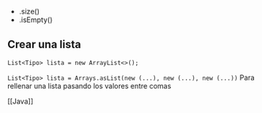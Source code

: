 
- .size()
- .isEmpty()

## Crear una lista
``List<Tipo> lista = new ArrayList<>();``

``List<Tipo> lista = Arrays.asList(new (...), new (...), new (...))`` Para rellenar una lista pasando los valores entre comas

[[Java]]